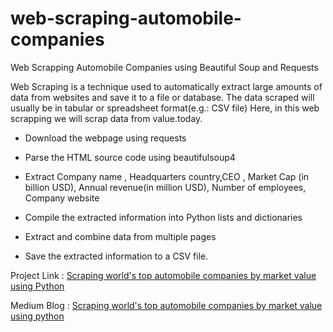 # web-scraping-automobile-companies

Web Scrapping Automobile Companies using Beautiful Soup and Requests

Web Scraping is a technique used to automatically extract large amounts of data from websites and save it to a file or database. The data scraped will usually be in tabular or spreadsheet format(e.g.: CSV file) Here, in this web scrapping we will scrap data from value.today.

- Download the webpage using requests

- Parse the HTML source code using beautifulsoup4

- Extract Company name , Headquarters country,CEO , Market Cap (in billion USD), Annual revenue(in million USD), Number of employees, Company website

- Compile the extracted information into Python lists and dictionaries

- Extract and combine data from multiple pages

- Save the extracted information to a CSV file.

Project Link : [Scraping world's top automobile companies by market value using Python](https://jovian.com/saurav9048/project-web-scraping-automobile-manufacturers)

Medium Blog : [Scraping world's top automobile companies by market value using python](https://medium.com/@saurav9048/web-scraping-automobile-manufacturers-using-python-6282c367c085)

